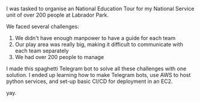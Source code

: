 I was tasked to organise an National Education Tour for my National Service unit of over 200 people at Labrador Park. 

We faced several challenges:
1. We didn't have enough manpower to have a guide for each team
2. Our play area was really big, making it difficult to communicate with each team separately
3. We had over 200 people to manage

I made this spaghetti Telegram bot to solve all these challenges with one solution. I ended up learning how to make Telegram bots, use AWS to host python services, and set-up basic CI/CD for deployment in an EC2. 

yay.

